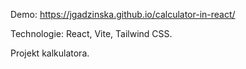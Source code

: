 Demo: https://jgadzinska.github.io/calculator-in-react/

Technologie: React, Vite, Tailwind CSS.

Projekt kalkulatora.

